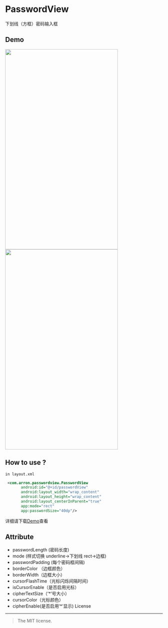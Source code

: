 PasswordView
====
下划线（方框）密码输入框

## Demo

<img src="https://raw.githubusercontent.com/EoniJJ/PasswordView/master/Demo_underline.png" width = "360" height = "640" />
<img src="https://raw.githubusercontent.com/EoniJJ/PasswordView/master/Demo_rect.png" width = "360" height = "640" />

## How to use ? 
 ` in layout.xml `
 ```xml
  <com.arron.passwordview.PasswordView
        android:id="@+id/passwordView"
        android:layout_width="wrap_content"
        android:layout_height="wrap_content"
        android:layout_centerInParent="true"
        app:mode="rect"
        app:passwordSize="40dp"/>
```
 详细请下载[Demo](https://codeload.github.com/EoniJJ/PasswordView/zip/master)查看
## Attribute
+ passwordLength (密码长度)
+ mode (样式切换 underline->下划线  rect->边框)
+ passwordPadding (每个密码框间隔)
+ borderColor （边框颜色）
+ borderWidth（边框大小）
+ cursorFlashTime（光标闪烁间隔时间）
+ isCursorEnable（是否启用光标）
+ cipherTextSize（‘*’号大小）
+ cursorColor（光标颜色）
+ cipherEnable(是否启用‘*’显示)
License
-------
    
> The MIT license.
